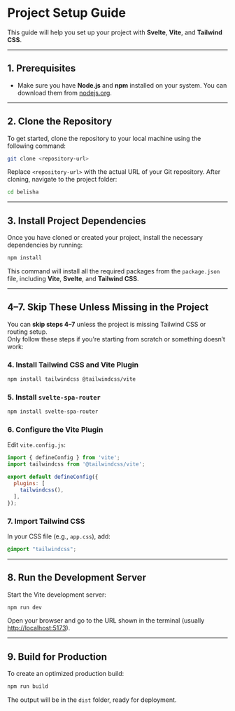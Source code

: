 # **Project Setup Guide**

This guide will help you set up your project with **Svelte**, **Vite**, and **Tailwind CSS**.

---

## **1. Prerequisites**

- Make sure you have **Node.js** and **npm** installed on your system. You can download them from [nodejs.org](https://nodejs.org/).

---

## **2. Clone the Repository**

To get started, clone the repository to your local machine using the following command:

```bash
git clone <repository-url>
```

Replace `<repository-url>` with the actual URL of your Git repository. After cloning, navigate to the project folder:

```bash
cd belisha
```

---

## **3. Install Project Dependencies**

Once you have cloned or created your project, install the necessary dependencies by running:

```bash
npm install
```

This command will install all the required packages from the `package.json` file, including **Vite**, **Svelte**, and **Tailwind CSS**.

---

## **4–7. Skip These Unless Missing in the Project**

You can **skip steps 4–7** unless the project is missing Tailwind CSS or routing setup.  
Only follow these steps if you're starting from scratch or something doesn’t work:

### 4. Install Tailwind CSS and Vite Plugin

```bash
npm install tailwindcss @tailwindcss/vite
```

### 5. Install `svelte-spa-router`

```bash
npm install svelte-spa-router
```

### 6. Configure the Vite Plugin

Edit `vite.config.js`:

```javascript
import { defineConfig } from 'vite';
import tailwindcss from '@tailwindcss/vite';

export default defineConfig({
  plugins: [
    tailwindcss(),
  ],
});
```

### 7. Import Tailwind CSS

In your CSS file (e.g., `app.css`), add:

```css
@import "tailwindcss";
```

---

## **8. Run the Development Server**

Start the Vite development server:

```bash
npm run dev
```

Open your browser and go to the URL shown in the terminal (usually [http://localhost:5173](http://localhost:5173)).

---

## **9. Build for Production**

To create an optimized production build:

```bash
npm run build
```

The output will be in the `dist` folder, ready for deployment.